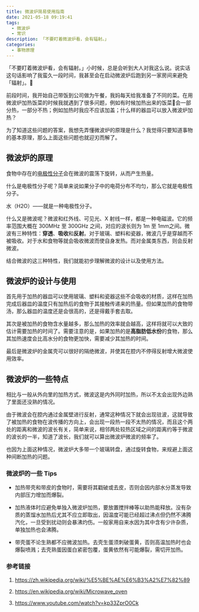 ```yaml
---
title: 微波炉简易使用指南
date: 2021-05-18 09:19:41
tags:
  - 微波炉
  - 常识
description: 「不要盯着微波炉看，会有辐射。」
categories:
  - 事物原理
---
```


「不要盯着微波炉看，会有辐射。」小时候，总是会听到大人对我这么说。说实话这句话影响了我蛮久一段时间，我甚至会在启动微波炉后跑到另一家房间来避免「辐射」。

前段时间，我开始自己带饭到公司做为午餐，我妈每天给我准备了不同的菜。在用微波炉加热饭菜的时候我就遇到了很多问题，例如有时候加热出来的饭菜会一部分热，一部分不热；例如加热时我应不应该加盖；什么样的器皿可以放入微波炉加热？

为了知道这些问题的答案，我想先弄懂微波炉的原理是什么？我觉得只要知道事物的基本原理，那么上面这些问题也就迎刃而解了。

## 微波炉的原理

食物中存在的[电极性分子](https://zh.wikipedia.org/wiki/%E6%9E%81%E6%80%A7)会在微波的震荡下旋转，从而产生热量。

什么是电极性分子呢？简单来说如果分子中的电荷分布不均匀，那么它就是电极性分子。

水（H2O）——就是一种电极性分子。

什么又是微波呢？微波和红外线、可见光、X 射线一样，都是一种电磁波。它的频率范围大概在 300MHz 至 300GHz 之间，对应的波长则为 1m 至 1mm之间。微波有三种特性：**穿透**、**吸收**和**反射**。对于玻璃、塑料和瓷器，微波几乎是穿越而不被吸收。对于水和食物等就会吸收微波而使自身发热。而对金属类东西，则会反射微波。

结合微波的这三种特性，我们就能初步理解微波的设计以及使用方法。

## 微波炉的设计与使用

首先用于加热的器皿可以使用玻璃、塑料和瓷器这些不会吸收的材质，这样在加热完成后器皿的温度只有加热后的食物于其接触传递来的热量。但如果加热的食物带汤，那么器皿的温度还是会很高的，还是得戴手套去取。

其次是被加热的食物含水量越多，那么加热的效率就会越高，这样将就可以大致的估计需要加热的时间了。需要注意的是，如果加热的是**高脂肪低水份**的食物，那么其加热速度会比高水分的食物更加快，需要减少其加热的时间。

最后是微波炉的金属壳可以很好的隔绝微波，并使其在腔内不停得反射增大微波使用效率。

## 微波炉的一些特点

相比与一般从外向里的加热方式，微波这是内外同时加热，所以不太会出现外边熟了里面还没熟的情况。

由于微波会在腔内通过金属壁进行反射，通常这种情况下就会出现驻波，这就导致了被加热的食物在波传播的方向上，会出现一段热一段不太热的情况，而且这个两处的距离和微波的波长有关，简单来说，相邻两处较热区域之间的距离约等于微波的波长的一半，知道了波长，我们就可以算出微波炉微波的频率了。

也因为上面这种情况，微波炉大多带一个玻璃转盘，通过旋转食物，来规避上面这种间断加热的问题。

### 微波炉的一些 Tips

* 加热带壳和带皮的食物时，需要将其戳破或去皮，否则会因内部水分蒸发导致内部压力增加而爆裂。

* 加热液体时应避免单独入微波炉加热，要放置搅拌棒等以助热能释放。没有杂质的蒸馏水加热后尤其不应立即取出，因温度可能已经超过沸点但仍然不沸腾汽化，一旦受到扰动则会暴沸灼伤。一般家用自来水因为其中含有少许杂质，单独加热也会沸腾。

* 带壳蛋不论生熟都不应微波加热。去壳生蛋须刺破蛋黄，否则高温加热时也会爆裂喷溅；去壳熟蛋因蛋白紧密包覆，蛋黄依然有可能爆裂，需切开加热。

### 参考链接

1. <https://zh.wikipedia.org/wiki/%E5%BE%AE%E6%B3%A2%E7%82%89>

2. <https://en.wikipedia.org/wiki/Microwave_oven>

3. <https://www.youtube.com/watch?v=kp33ZprO0Ck>
